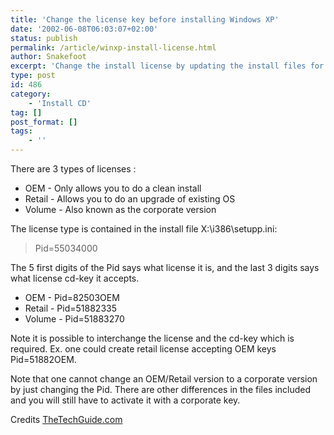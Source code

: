 ```yaml
---
title: 'Change the license key before installing Windows XP'
date: '2002-06-08T06:03:07+02:00'
status: publish
permalink: /article/winxp-install-license.html
author: Snakefoot
excerpt: 'Change the install license by updating the install files for Windows XP.'
type: post
id: 486
category:
    - 'Install CD'
tag: []
post_format: []
tags:
    - ''
---
```

There are 3 types of licenses :

- OEM - Only allows you to do a clean install
- Retail - Allows you to do an upgrade of existing OS
- Volume - Also known as the corporate version
 
 The license type is contained in the install file X:\\i386\\setupp.ini:
 > Pid=55034000

 The 5 first digits of the Pid says what license it is, and the last 3 digits says what license cd-key it accepts.
- OEM - Pid=82503OEM
- Retail - Pid=51882335
- Volume - Pid=51883270
 
 Note it is possible to interchange the license and the cd-key which is required. Ex. one could create retail license accepting OEM keys Pid=51882OEM.  
  
 Note that one cannot change an OEM/Retail version to a corporate version by just changing the Pid. There are other differences in the files included and you will still have to activate it with a corporate key.  
  
 Credits [TheTechGuide.com](http://www.thetechguide.com/)